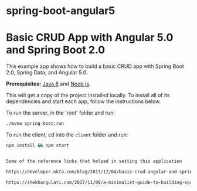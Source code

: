 # spring-boot-angular5

# Basic CRUD App with Angular 5.0 and Spring Boot 2.0
 
This example app shows how to build a basic CRUD app with Spring Boot 2.0, Spring Data, and Angular 5.0.

**Prerequisites:** [Java 8](http://www.oracle.com/technetwork/java/javase/downloads/jdk8-downloads-2133151.html) and [Node.js](https://nodejs.org/).

This will get a copy of the project installed locally. To install all of its dependencies and start each app, follow the instructions below.

To run the server, in the 'root' folder and run:
 
```bash
./mvnw spring-boot:run
```

To run the client, cd into the `client` folder and run:
 ```bash
 npm install && npm start
 
 
 Some of the reference links that helped in setting this application
 
 https://developer.okta.com/blog/2017/12/04/basic-crud-angular-and-spring-boot
 
 https://shekhargulati.com/2017/11/08/a-minimalist-guide-to-building-spring-boot-angular-5-applications/

